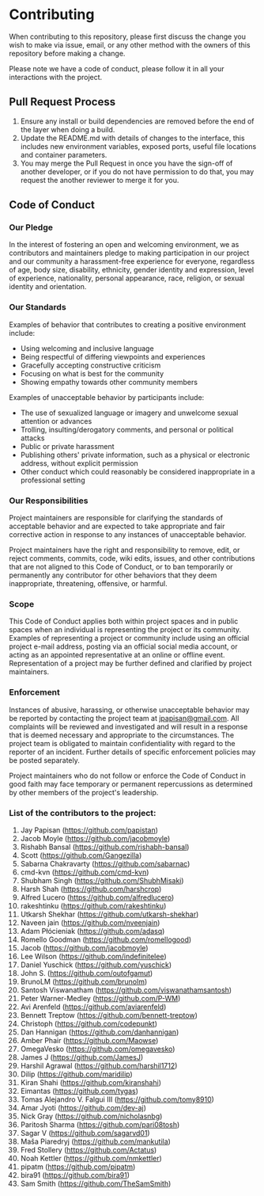 # Contributing

When contributing to this repository, please first discuss the change you wish to make via issue,
email, or any other method with the owners of this repository before making a change. 

Please note we have a code of conduct, please follow it in all your interactions with the project.

## Pull Request Process

1. Ensure any install or build dependencies are removed before the end of the layer when doing a 
   build.
2. Update the README.md with details of changes to the interface, this includes new environment 
   variables, exposed ports, useful file locations and container parameters.
3. You may merge the Pull Request in once you have the sign-off of another developer, or if you 
   do not have permission to do that, you may request the another reviewer to merge it for you.

## Code of Conduct

### Our Pledge

In the interest of fostering an open and welcoming environment, we as
contributors and maintainers pledge to making participation in our project and
our community a harassment-free experience for everyone, regardless of age, body
size, disability, ethnicity, gender identity and expression, level of experience,
nationality, personal appearance, race, religion, or sexual identity and
orientation.

### Our Standards

Examples of behavior that contributes to creating a positive environment
include:

* Using welcoming and inclusive language
* Being respectful of differing viewpoints and experiences
* Gracefully accepting constructive criticism
* Focusing on what is best for the community
* Showing empathy towards other community members

Examples of unacceptable behavior by participants include:

* The use of sexualized language or imagery and unwelcome sexual attention or
advances
* Trolling, insulting/derogatory comments, and personal or political attacks
* Public or private harassment
* Publishing others' private information, such as a physical or electronic
  address, without explicit permission
* Other conduct which could reasonably be considered inappropriate in a
  professional setting

### Our Responsibilities

Project maintainers are responsible for clarifying the standards of acceptable
behavior and are expected to take appropriate and fair corrective action in
response to any instances of unacceptable behavior.

Project maintainers have the right and responsibility to remove, edit, or
reject comments, commits, code, wiki edits, issues, and other contributions
that are not aligned to this Code of Conduct, or to ban temporarily or
permanently any contributor for other behaviors that they deem inappropriate,
threatening, offensive, or harmful.

### Scope

This Code of Conduct applies both within project spaces and in public spaces
when an individual is representing the project or its community. Examples of
representing a project or community include using an official project e-mail
address, posting via an official social media account, or acting as an appointed
representative at an online or offline event. Representation of a project may be
further defined and clarified by project maintainers.

### Enforcement

Instances of abusive, harassing, or otherwise unacceptable behavior may be
reported by contacting the project team at  jpapisan@gmail.com. All
complaints will be reviewed and investigated and will result in a response that
is deemed necessary and appropriate to the circumstances. The project team is
obligated to maintain confidentiality with regard to the reporter of an incident.
Further details of specific enforcement policies may be posted separately.

Project maintainers who do not follow or enforce the Code of Conduct in good
faith may face temporary or permanent repercussions as determined by other
members of the project's leadership.

### List of the contributors to the project:

1. Jay Papisan (https://github.com/papistan) 
2. Jacob Moyle (https://github.com/jacobmoyle)
3. Rishabh Bansal (https://github.com/rishabh-bansal)
4. Scott (https://github.com/Gangezilla)
5. Sabarna Chakravarty (https://github.com/sabarnac)
6. cmd-kvn (https://github.com/cmd-kvn) 
7. Shubham Singh (https://github.com/ShubhMisaki)
8. Harsh Shah (https://github.com/harshcrop)
9. Alfred Lucero (https://github.com/alfredlucero)
10. rakeshtinku (https://github.com/rakeshtinku)
11. Utkarsh Shekhar (https://github.com/utkarsh-shekhar)
12. Naveen jain (https://github.com/nveenjain)
13. Adam Płócieniak (https://github.com/adasq)
14. Romello Goodman (https://github.com/romellogood)
15. Jacob (https://github.com/jacobmoyle)
16. Lee Wilson (https://github.com/indefinitelee)
17. Daniel Yuschick (https://github.com/yuschick)
18. John S. (https://github.com/outofgamut)
19. BrunoLM (https://github.com/brunolm)
20. Santosh Viswanatham (https://github.com/viswanathamsantosh)
21. Peter Warner-Medley (https://github.com/P-WM)
22. Avi Arenfeld (https://github.com/aviarenfeld)
23. Bennett Treptow (https://github.com/bennett-treptow)
24. Christoph (https://github.com/codepunkt)
25. Dan Hannigan (https://github.com/danhannigan)
26. Amber Phair (https://github.com/Maowse)
27. OmegaVesko (https://github.com/omegavesko)
28. James J (https://github.com/JamesJ)
29. Harshil Agrawal (https://github.com/harshil1712)
30. Dilip (https://github.com/maridilip)
31. Kiran Shahi (https://github.com/kiranshahi)
32. Eimantas (https://github.com/tygas)
33. Tomas Alejandro V. Falgui III (https://github.com/tomy8910)
34. Amar Jyoti (https://github.com/dev-aj)
35. Nick Gray (https://github.com/nicholasnbg)
36. Paritosh Sharma (https://github.com/pari08tosh)
31. Sagar V (https://github.com/sagarvd01)
32. Maša Piaredryj (https://github.com/mankutila)
33. Fred Stollery (https://github.com/Actatus)
34. Noah Kettler (https://github.com/nmkettler)
35. pipatm (https://github.com/pipatm)
36. bira91 (https://github.com/bira91)
37. Sam Smith (https://github.com/TheSamSmith)